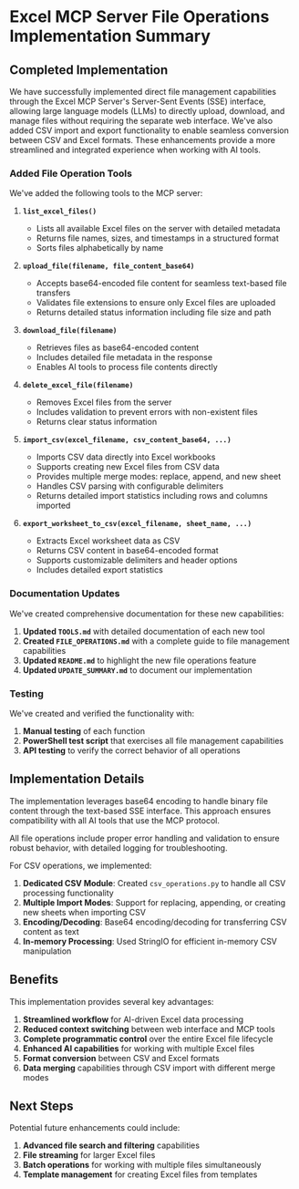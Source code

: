 # Excel MCP Server File Operations Implementation Summary

## Completed Implementation

We have successfully implemented direct file management capabilities through the Excel MCP Server's Server-Sent Events (SSE) interface, allowing large language models (LLMs) to directly upload, download, and manage files without requiring the separate web interface. We've also added CSV import and export functionality to enable seamless conversion between CSV and Excel formats. These enhancements provide a more streamlined and integrated experience when working with AI tools.

### Added File Operation Tools

We've added the following tools to the MCP server:

1. **`list_excel_files()`**
   - Lists all available Excel files on the server with detailed metadata
   - Returns file names, sizes, and timestamps in a structured format
   - Sorts files alphabetically by name

2. **`upload_file(filename, file_content_base64)`**
   - Accepts base64-encoded file content for seamless text-based file transfers
   - Validates file extensions to ensure only Excel files are uploaded
   - Returns detailed status information including file size and path

3. **`download_file(filename)`**
   - Retrieves files as base64-encoded content
   - Includes detailed file metadata in the response
   - Enables AI tools to process file contents directly

4. **`delete_excel_file(filename)`**
   - Removes Excel files from the server
   - Includes validation to prevent errors with non-existent files
   - Returns clear status information

5. **`import_csv(excel_filename, csv_content_base64, ...)`**
   - Imports CSV data directly into Excel workbooks
   - Supports creating new Excel files from CSV data
   - Provides multiple merge modes: replace, append, and new sheet
   - Handles CSV parsing with configurable delimiters
   - Returns detailed import statistics including rows and columns imported

6. **`export_worksheet_to_csv(excel_filename, sheet_name, ...)`**
   - Extracts Excel worksheet data as CSV
   - Returns CSV content in base64-encoded format
   - Supports customizable delimiters and header options
   - Includes detailed export statistics

### Documentation Updates

We've created comprehensive documentation for these new capabilities:

1. **Updated `TOOLS.md`** with detailed documentation of each new tool
2. **Created `FILE_OPERATIONS.md`** with a complete guide to file management capabilities
3. **Updated `README.md`** to highlight the new file operations feature
4. **Updated `UPDATE_SUMMARY.md`** to document our implementation

### Testing

We've created and verified the functionality with:

1. **Manual testing** of each function
2. **PowerShell test script** that exercises all file management capabilities
3. **API testing** to verify the correct behavior of all operations

## Implementation Details

The implementation leverages base64 encoding to handle binary file content through the text-based SSE interface. This approach ensures compatibility with all AI tools that use the MCP protocol.

All file operations include proper error handling and validation to ensure robust behavior, with detailed logging for troubleshooting.

For CSV operations, we implemented:
1. **Dedicated CSV Module**: Created `csv_operations.py` to handle all CSV processing functionality
2. **Multiple Import Modes**: Support for replacing, appending, or creating new sheets when importing CSV
3. **Encoding/Decoding**: Base64 encoding/decoding for transferring CSV content as text
4. **In-memory Processing**: Used StringIO for efficient in-memory CSV manipulation

## Benefits

This implementation provides several key advantages:

1. **Streamlined workflow** for AI-driven Excel data processing
2. **Reduced context switching** between web interface and MCP tools
3. **Complete programmatic control** over the entire Excel file lifecycle
4. **Enhanced AI capabilities** for working with multiple Excel files
5. **Format conversion** between CSV and Excel formats
6. **Data merging** capabilities through CSV import with different merge modes

## Next Steps

Potential future enhancements could include:

1. **Advanced file search and filtering** capabilities
2. **File streaming** for larger Excel files
3. **Batch operations** for working with multiple files simultaneously
4. **Template management** for creating Excel files from templates
